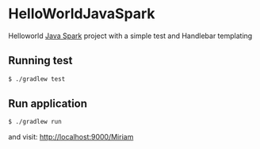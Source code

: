 # HelloWorldJavaSpark
Helloworld [Java Spark](http://sparkjava.com/) project with a simple test and Handlebar templating

## Running test
```bash
$ ./gradlew test
```

## Run application
```bash
$ ./gradlew run
```
and visit: [http://localhost:9000/Miriam](http://localhost:9000/Miriam)

